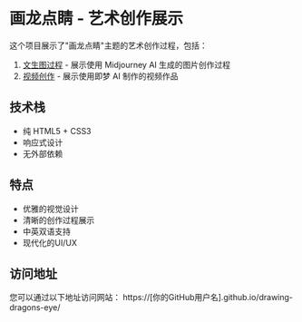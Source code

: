 # 画龙点睛 - 艺术创作展示

这个项目展示了"画龙点睛"主题的艺术创作过程，包括：

1. [文生图过程](text2img.html) - 展示使用 Midjourney AI 生成的图片创作过程
2. [视频创作](img2vid.html) - 展示使用即梦 AI 制作的视频作品

## 技术栈

- 纯 HTML5 + CSS3
- 响应式设计
- 无外部依赖

## 特点

- 优雅的视觉设计
- 清晰的创作过程展示
- 中英双语支持
- 现代化的UI/UX

## 访问地址

您可以通过以下地址访问网站：
https://[你的GitHub用户名].github.io/drawing-dragons-eye/

